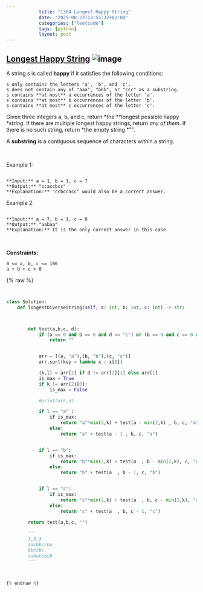 ```yaml
---
            title: "1304 Longest Happy String"
            date: "2025-08-23T13:55:32+02:00"
            categories: ["leetcode"]
            tags: [python]
            layout: post
---
```

            
## [Longest Happy String](https://leetcode.com/problems/longest-happy-string) ![image](https://img.shields.io/badge/Difficulty-Medium-orange)

A string s is called **happy** if it satisfies the following conditions:

	s only contains the letters 'a', 'b', and 'c'.
	s does not contain any of "aaa", "bbb", or "ccc" as a substring.
	s contains **at most** a occurrences of the letter 'a'.
	s contains **at most** b occurrences of the letter 'b'.
	s contains **at most** c occurrences of the letter 'c'.

Given three integers a, b, and c, return *the **longest possible happy **string*. If there are multiple longest happy strings, return *any of them*. If there is no such string, return *the empty string *"".

A **substring** is a contiguous sequence of characters within a string.

 

Example 1:

```

**Input:** a = 1, b = 1, c = 7
**Output:** "ccaccbcc"
**Explanation:** "ccbccacc" would also be a correct answer.

```

Example 2:

```

**Input:** a = 7, b = 1, c = 0
**Output:** "aabaa"
**Explanation:** It is the only correct answer in this case.

```

 

**Constraints:**

	0 <= a, b, c <= 100
	a + b + c > 0

{% raw %}


```python


class Solution:
    def longestDiverseString(self, a: int, b: int, c: int) -> str:



        def test(a,b,c, d):
            if (a == 0 and b == 0 and d == "c") or (b == 0 and c == 0 and d == "a") or (c== 0 and a == 0 and d == "b"):
                return ""


            arr = [(a, "a"),(b, "b"),(c, "c")]
            arr.sort(key = lambda x : x[0])

            (k,l) = arr[2] if d != arr[2][1] else arr[1]
            is_max = True
            if k != arr[2][0]:
                is_max = False

            #print(arr,d)

            if l == "a" :
                if is_max:
                    return "a"*min(2,k) + test(a - min(2,k) , b, c, "a")
                else:
                    return "a" + test(a - 1 , b, c, "a")


            if l == "b":
                if is_max:
                    return "b"*min(2,k) + test(a  , b - min(2,k), c, "b")
                else:
                    return "b" + test(a  , b - 1, c, "b")


            if l == "c":
                if is_max:
                    return "c"*min(2,k) + test(a  , b, c - min(2,k), "c")
                else:
                    return "c" + test(a  , b, c - 1, "c")

        return test(a,b,c, "")
            
        '''
        3,3,3
        aacbbccba
        bbccbc
        aabaccbcb
        '''
        


{% endraw %}
```
